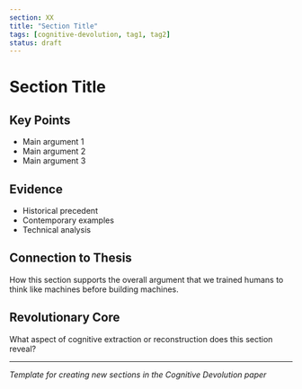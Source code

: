 ```yaml
---
section: XX
title: "Section Title"
tags: [cognitive-devolution, tag1, tag2]
status: draft
---
```


# Section Title

## Key Points
- Main argument 1
- Main argument 2
- Main argument 3

## Evidence
- Historical precedent
- Contemporary examples
- Technical analysis

## Connection to Thesis
How this section supports the overall argument that we trained humans to think like machines before building machines.

## Revolutionary Core
What aspect of cognitive extraction or reconstruction does this section reveal?

---

*Template for creating new sections in the Cognitive Devolution paper*